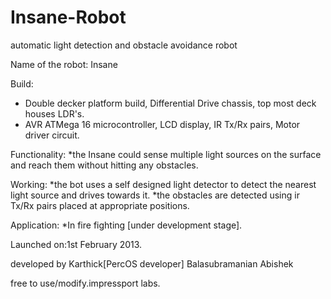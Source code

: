 Insane-Robot
============

automatic light detection and obstacle avoidance robot

Name of the robot: Insane

Build: 
* Double decker platform build, Differential Drive chassis, top most deck houses LDR's.
* AVR ATMega 16 microcontroller, LCD display, IR Tx/Rx pairs, Motor driver circuit. 

Functionality: 
*the Insane could sense multiple light sources on the surface and reach them without hitting any obstacles.

Working: 
*the bot uses a self designed light detector to detect  the nearest light source and drives towards it.
*the obstacles are detected using ir Tx/Rx pairs placed at appropriate positions.
 

Application: 
*In fire fighting [under development stage].


Launched on:1st February 2013.


developed by
Karthick[PercOS developer] 
Balasubramanian
Abishek 
 
 
free to use/modify.impressport labs. 
 
 



